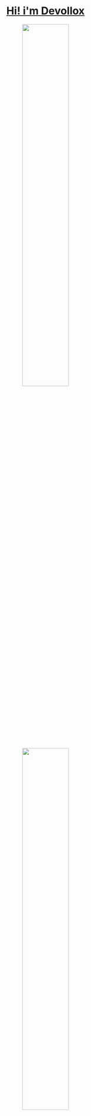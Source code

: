 <h1 align="center" >
     <a href="https://devollox.fun/">Hi! i'm Devollox</a>
</h1>
<p align="center">
  <img height="50%" width="auto" src ="https://github-readme-stats.vercel.app/api?username=Devollox&show_icons=true&count_private=true&theme=dark&hide_border=true&hide=issues,contribs&bg_color=00000000">
  <img height="50%" width="auto" src ="https://github-readme-stats.vercel.app/api/top-langs/?username=Devollox&layout=compact&hide_border=true&theme=dark&bg_color=00000000&langs_count=6&hide=jupyter%20notebook,tex,css,php&exclude_repo=Pacman-AI">
</p>
<div align="center" height="50%">
     
![Customized Card](https://github-readme-stats.vercel.app/api/pin?username=Devollox\&repo=MyWay\&title_color=fff\&icon_color=f9f9f9\&text_color=9f9f9f\&bg_color=00000000&hide_border=true)
</div>

<div align="center">
<details>
<summary>More</summary>
<table width="2000">
<div>
     <h1>
          I'm starting to learn new <a href="https://github.com/Devollox/My-way">technologies</a>!
     </h1>
</div>
<div align="center">
     <div align="center">
          
[![My Skills](https://skillicons.dev/icons?i=js,ts,html,css,next,rxjs,redux,tailwind,sass,nodejs,git,express,docker)](https://skillicons.dev)
</div>
</div>

